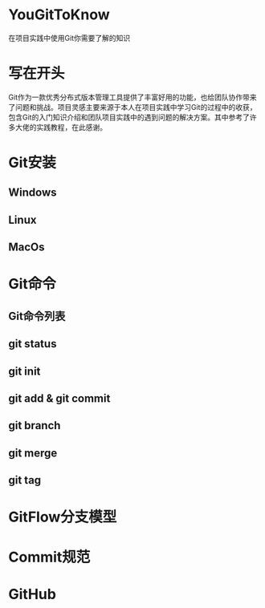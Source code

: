 # YouGitToKnow
在项目实践中使用Git你需要了解的知识

# 写在开头

Git作为一款优秀分布式版本管理工具提供了丰富好用的功能，也给团队协作带来了问题和挑战。项目灵感主要来源于本人在项目实践中学习Git的过程中的收获，包含Git的入门知识介绍和团队项目实践中的遇到问题的解决方案。其中参考了许多大佬的实践教程，在此感谢。

# Git安装

## Windows
## Linux
## MacOs

# Git命令

## Git命令列表
## git status
## git init
## git add & git commit
## git branch
## git merge
## git tag

# GitFlow分支模型

# Commit规范

# GitHub 
